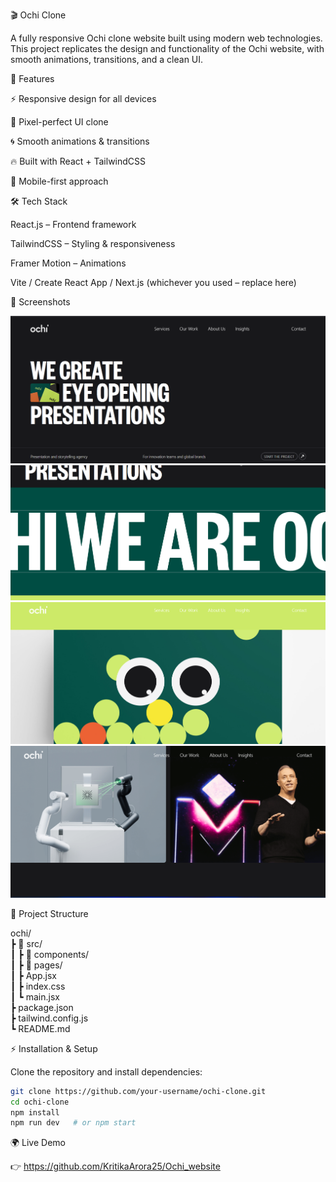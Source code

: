 🎬 Ochi Clone

A fully responsive Ochi clone website built using modern web technologies. This project replicates the design and functionality of the Ochi website, with smooth animations, transitions, and a clean UI.

🚀 Features

⚡ Responsive design for all devices

🎨 Pixel-perfect UI clone

🌀 Smooth animations & transitions

🔥 Built with React + TailwindCSS

📱 Mobile-first approach

🛠️ Tech Stack

React.js – Frontend framework

TailwindCSS – Styling & responsiveness

Framer Motion – Animations

Vite / Create React App / Next.js (whichever you used – replace here)

📸 Screenshots

![alt text](image.png)
![alt text](image-1.png)
![alt text](image-2.png)
![alt text](image-3.png)


📂 Project Structure

ochi/ <br/>
 ┣ 📂 src/<br/>
 ┃ ┣ 📂 components/<br/>
 ┃ ┣ 📂 pages/<br/>
 ┃ ┣ App.jsx<br/>
 ┃ ┣ index.css<br/>
 ┃ ┗ main.jsx<br/>
 ┣ package.json<br/>
 ┣ tailwind.config.js<br/>
 ┗ README.md<br/>

 ⚡ Installation & Setup

Clone the repository and install dependencies:

```bash
git clone https://github.com/your-username/ochi-clone.git
cd ochi-clone
npm install
npm run dev   # or npm start
```

🌍 Live Demo

👉 https://github.com/KritikaArora25/Ochi_website

